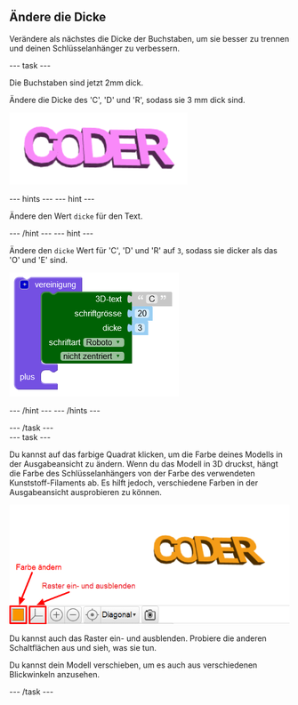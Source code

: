 ## Ändere die Dicke

Verändere als nächstes die Dicke der Buchstaben, um sie besser zu trennen und deinen Schlüsselanhänger zu verbessern.

--- task ---

Die Buchstaben sind jetzt 2mm dick.

Ändere die Dicke des 'C', 'D' und 'R', sodass sie 3 mm dick sind.

![Screenshot](images/coder-finished.png)

--- hints --- --- hint ---

Ändere den Wert `dicke` für den Text.

--- /hint --- --- hint ---

Ändere den `dicke` Wert für 'C', 'D' und 'R' auf `3`, sodass sie dicker als das 'O' und 'E' sind.

![Screenshot](images/coder-thickness.png)

--- /hint --- --- /hints ---

--- /task ---   
--- task ---

Du kannst auf das farbige Quadrat klicken, um die Farbe deines Modells in der Ausgabeansicht zu ändern. Wenn du das Modell in 3D druckst, hängt die Farbe des Schlüsselanhängers von der Farbe des verwendeten Kunststoff-Filaments ab. Es hilft jedoch, verschiedene Farben in der Ausgabeansicht ausprobieren zu können.

![Screenshot](images/coder-colour.png)

Du kannst auch das Raster ein- und ausblenden. Probiere die anderen Schaltflächen aus und sieh, was sie tun.

Du kannst dein Modell verschieben, um es auch aus verschiedenen Blickwinkeln anzusehen.

--- /task ---
